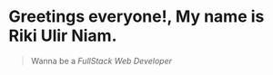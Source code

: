 # Greetings everyone!, My name is Riki Ulir Niam.
> Wanna be a  *FullStack Web Developer*

<!--

**rikiulirniam/rikiulirniam** is a ✨ _special_ ✨ repository because its `README.md` (this file) appears on your GitHub profile.


- 🌱 I’m currently learning ...
-->
